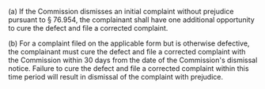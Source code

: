 (a) If the Commission dismisses an initial complaint without prejudice pursuant to § 76.954, the complainant shall have one additional opportunity to cure the defect and file a corrected complaint.

(b) For a complaint filed on the applicable form but is otherwise defective, the complainant must cure the defect and file a corrected complaint with the Commission within 30 days from the date of the Commission's dismissal notice. Failure to cure the defect and file a corrected complaint within this time period will result in dismissal of the complaint with prejudice.

